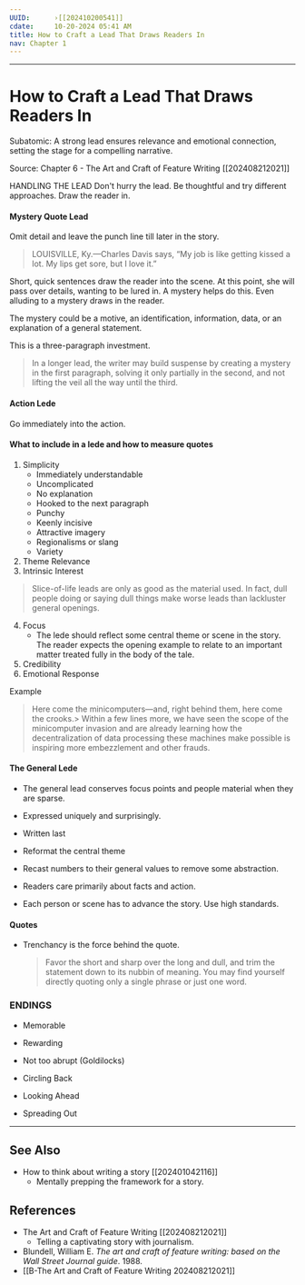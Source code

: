 ```yaml
---
UUID:      ›[[202410200541]] 
cdate:     10-20-2024 05:41 AM
title: How to Craft a Lead That Draws Readers In 
nav: Chapter 1
---
```


---
# How to Craft a Lead That Draws Readers In  
Subatomic: A strong lead ensures relevance and emotional connection, setting the stage for a compelling narrative.

Source: Chapter 6 - The Art and Craft of Feature Writing [[202408212021]]

HANDLING THE LEAD
Don't hurry the lead. Be thoughtful and try different approaches. Draw the reader in. 

#### Mystery Quote Lead
Omit detail and leave the punch line till later in the story.
> LOUISVILLE, Ky.—Charles Davis says, “My job is like getting kissed a lot. My lips get sore, but I love it.”

Short, quick sentences draw the reader into the scene. At this point, she will pass over details, wanting to be lured in. A mystery helps do this. Even alluding to a mystery draws in the reader.

The mystery could be a motive, an identification, information, data, or an explanation of a general statement.

This is a three-paragraph investment.
  > In a longer lead, the writer may build suspense by creating a mystery in the first paragraph, solving it only partially in the second, and not lifting the veil all the way until the third.

#### Action Lede
Go immediately into the action. 

#### What to include in a lede and how to measure quotes
1. Simplicity
    - Immediately understandable
    - Uncomplicated
    - No explanation
    - Hooked to the next paragraph 
    - Punchy
    - Keenly incisive
    - Attractive imagery
    - Regionalisms or slang 
    - Variety
2. Theme Relevance
3. Intrinsic Interest
  > Slice-of-life leads are only as good as the material used. In fact, dull people doing or saying dull things make worse leads than lackluster general openings.
4. Focus
     - The lede should reflect some central theme or scene in the story. The reader expects the opening example to relate to an important matter treated fully in the body of the tale.
5. Credibility
6. Emotional Response

Example
  > Here come the minicomputers—and, right behind them, here come the crooks.> 
  > Within a few lines more, we have seen the scope of the minicomputer invasion and are already learning how the decentralization of data processing these machines make possible is inspiring more embezzlement and other frauds.

#### The General Lede
- The general lead conserves focus points and people material when they are sparse.
- Expressed uniquely and surprisingly. 
- Written last
- Reformat the central theme


- Recast numbers to their general values to remove some abstraction.
- Readers care primarily about facts and action. 
- Each person or scene has to advance the story. Use high standards.

#### Quotes 
- Trenchancy is the force behind the quote.
   > Favor the short and sharp over the long and dull, and trim the statement down to its nubbin of meaning. You may find yourself directly quoting only a single phrase or just one word. 


### ENDINGS
- Memorable
- Rewarding
- Not too abrupt (Goldilocks)

- Circling Back
- Looking Ahead
- Spreading Out 


---------------------------------
## See Also
- How to think about writing a story [[202401042116]]
     * Mentally prepping the framework for a story.

## References
- The Art and Craft of Feature Writing [[202408212021]]
     - Telling a captivating story with journalism.
 - Blundell, William E. _The art and craft of feature writing: based on the Wall Street Journal guide_. 1988. 
- [[B-The Art and Craft of Feature Writing 202408212021]]